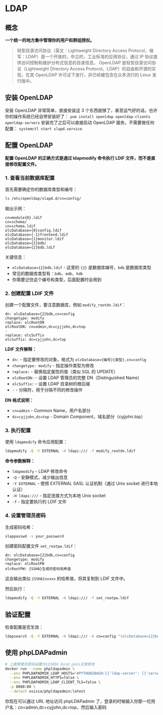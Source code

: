 # LDAP

## 概念

**一个统一的地方集中管理你的用户和群组授权。**

> 轻型目录访问协议（英文：Lightweight Directory Access Protocol，缩写：LDAP）是一个开放的，中立的，工业标准的应用协议，通过 IP 协议提供访问控制和维护分布式信息的目录信息。
> OpenLDAP 是轻型目录访问协议（Lightweight Directory Access Protocol，LDAP）的自由和开源的实现，在其 OpenLDAP 许可证下发行，并已经被包含在众多流行的 Linux 发行版中。

## 安装 OpenLDAP

安装 OpenLDAP 非常简单，直接安装这 3 个东西就够了，甚至运气好的话，也许你的操作系统已经自带安装好了：
`yum install openldap openldap-clients openldap-servers`
安装完了之后可以直接启动 OpenLDAP 服务，不需要做任何配置：
`systemctl start slapd.service`

## 配置 OpenLDAP

**配置 OpenLDAP 的正确方式是通过 ldapmodify 命令执行 LDIF 文件，而不是直接修改配置文件。**

### 1. 查看当前数据库配置

首先需要确定你的数据库类型和编号：

```bash
ls /etc/openldap/slapd.d/cn=config/
```

输出示例：

```
cn=module{0}.ldif
cn=schema/
cn=schema.ldif
olcDatabase={0}config.ldif
olcDatabase={-1}frontend.ldif
olcDatabase={1}monitor.ldif
olcDatabase={2}bdb/
olcDatabase={2}bdb.ldif
```

关键信息：

- `olcDatabase={2}bdb.ldif` - 这里的 `{2}` 是数据库编号，`bdb` 是数据库类型
- 常见的数据库类型有：`bdb`、`mdb`、`hdb`
- 你需要记住这个编号和类型，后面配置时会用到

### 2. 创建配置 LDIF 文件

创建一个配置文件，要注意数据库，例如 `modify_rootdn.ldif`：

```ldif
dn: olcDatabase={2}bdb,cn=config
changetype: modify
replace: olcRootDN
olcRootDN: cn=admin,dc=cyjjohn,dc=top
-
replace: olcSuffix
olcSuffix: dc=cyjjohn,dc=top
```

**LDIF 文件解释：**

- `dn:` - 指定要修改的对象，格式为 `olcDatabase={编号}{类型},cn=config`
- `changetype: modify` - 指定操作类型为修改
- `replace:` - 替换指定属性的值（类似 SQL 的 UPDATE）
- `olcRootDN:` - 设置 LDAP 管理员的完整 DN（Distinguished Name）
- `olcSuffix:` - 设置 LDAP 目录树的根后缀
- `-` - 分隔符，用于分隔不同的修改操作

**DN 格式说明：**

- `cn=admin` - Common Name，用户名部分
- `dc=cyjjohn,dc=top` - Domain Component，域名部分（cyjjohn.top）

### 3. 执行配置

使用 `ldapmodify` 命令应用配置：

```bash
ldapmodify -Q -Y EXTERNAL -H ldapi:/// -f modify_rootdn.ldif
```

**命令参数解释：**

- `ldapmodify` - LDAP 修改命令
- `-Q` - 安静模式，减少输出信息
- `-Y EXTERNAL` - 使用 EXTERNAL SASL 认证机制（通过 Unix socket 进行本地认证）
- `-H ldapi:///` - 指定连接方式为本地 Unix socket
- `-f` - 指定要执行的 LDIF 文件

### 4. 设置管理员密码

生成密码哈希：

```bash
slappasswd -s your_password
```

创建密码配置文件 `set_rootpw.ldif`：

```ldif
dn: olcDatabase={2}bdb,cn=config
changetype: modify
replace: olcRootPW
olcRootPW: {SSHA}生成的密码哈希值
```

这会输出类似 `{SSHA}xxxxx` 的哈希值，将其复制到 LDIF 文件中。

然后执行：

```bash
ldapmodify -Q -Y EXTERNAL -H ldapi:/// -f set_rootpw.ldif
```

## 验证配置

检查配置是否生效：

```bash
ldapsearch -Q -Y EXTERNAL -H ldapi:/// -b cn=config "(olcDatabase={2}bdb)"
```

## 使用 phpLDAPadmin
```bash
# 上面管理员密码设置为123456 bind_pass注意修改
docker run --name phpldapadmin \
  --env PHPLDAPADMIN_LDAP_HOSTS="#PYTHON2BASH:[{'ldap-server': [{'server': [{'host': '192.168.153.100'}, {'port': 389}, {'tls': False}]}, {'login': [{'bind_id': 'cn=admin,dc=cyjjohn,dc=top'}, {'bind_pass': '123456'}]}]}]" \
  --env PHPLDAPADMIN_HTTPS=false \
  --env PHPLDAPADMIN_LDAP_CLIENT_TLS=false \
  -p 8080:80 \
  --detach osixia/phpldapadmin:latest
```
你现在可以通过 URL 地址访问 phpLDAPadmin 了，登录的时候输入你那一坨用户名：cn=admin,dc=cyjjohn,dc=top，然后输入密码
